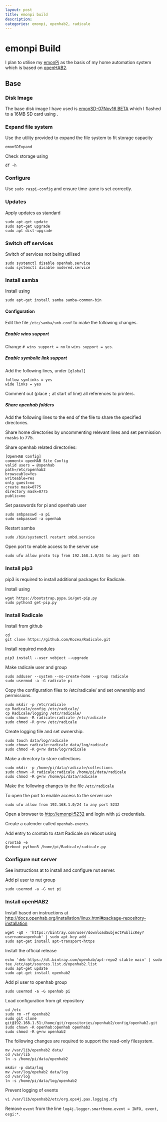 ```yaml
---
layout: post
title: emonpi build
description:
categories: emonpi, openhab2, radicale
---
```


# emonpi Build

I plan to utilise my [emonPi](https://openenergymonitor.org/emon/) as the basis of my home automation system which is based on [openHAB2](https://openhab.org).

## Base

### Disk Image

The base disk image I have used is [emonSD-07Nov16 BETA](https://community.openenergymonitor.org/t/emonsd-07nov16-release-tada/2137) which I flashed to a 16MB SD card using []().

### Expand file system

Use the utility provided to expand the file system to fit storage capacity

```
emonSDExpand
```

Check storage using

```
df -h
```

### Configure

Use `sudo raspi-config` and ensure time-zone is set correctly.

### Updates

Apply updates as standard

```
sudo apt-get update
sudo apt-get upgrade
sudo apt dist-upgrade
```

### Switch off services

Switch of services not being utilised

```
sudo systemctl disable openhab.service
sudo systemctl disable nodered.service
```

### Install samba

Install using

```
sudo apt-get install samba samba-common-bin
```

#### Configuration

Edit the file `/etc/samba/smb.conf` to make the following changes.

##### Enable wins support

Change `# wins support = no` to `wins support = yes`.

##### Enable symbolic link support

Add the following lines, under `[global]`

```
follow symlinks = yes
wide links = yes
```

Comment out (place `;` at start of line) all references to printers.

##### Share openhab folders

Add the following lines to the end of the file to share the specified directories.

Share home directories by uncommenting relevant lines and set permission masks to 775.

Share openhab related directories:

```
[OpenHAB Config]
comment= openHAB Site Config
valid users = @openhab
path=/etc/openhab2
browseable=Yes
writeable=Yes
only guest=no
create mask=0775
directory mask=0775
public=no
```

Set passwords for pi and openhab user

```
sudo smbpasswd -a pi
sudo smbpasswd -a openhab
```

Restart samba

```
sudo /bin/systemctl restart smbd.service
```

Open port to enable access to the server use

```
sudo ufw allow proto tcp from 192.168.1.0/24 to any port 445
```

### Install pip3

pip3 is required to install additional packages for Radicale.

Install using

```
wget https://bootstrap.pypa.io/get-pip.py
sudo python3 get-pip.py
```

### Install Radicale

Install from github

```
cd
git clone https://github.com/Kozea/Radicale.git
```

Install required modules

```
pip3 install --user vobject --upgrade
```

Make radicale user and group

```
sudo adduser --system --no-create-home --group radicale
sudo usermod -a -G radicale pi
```

Copy the configuration files to /etc/radicale/ and set ownership and permissions.

```
sudo mkdir -p /etc/radicale
cp Radicale/config /etc/radicale/
cp Radicale/logging /etc/radicale/
sudo chown -R radicale:radicale /etc/radicale
sudo chmod -R g+rw /etc/radicale
```

Create logging file and set ownership.

```
sudo touch data/log/radicale
sudo chown radicale:radicale data/log/radicale
sudo chmod -R g+rw data/log/radicale
```

Make a directory to store collections

```
sudo mkdir -p /home/pi/data/radicale/collections
sudo chown -R radicale:radicale /home/pi/data/radicale
sudo chmod -R g+rw /home/pi/data/radicale
```

Make the following changes to the file `/etc/radicale`

To open the port to enable access to the server use

```
sudo ufw allow from 192.168.1.0/24 to any port 5232
```

Open a browser to <http://emonpi:5232> and login with `pi` credentials.

Create a calender called `openhab-events`.

Add entry to crontab to start Radicale on reboot using

```
crontab -e
@reboot python3 /home/pi/Radicale/radicale.py
```

### Configure nut server

See instructions at  to install and configure nut server.

Add pi user to nut group

```
sudo usermod -a -G nut pi
```

### Install openHAB2

Install based on instructions at <http://docs.openhab.org/installation/linux.html#package-repository-installation>

```
wget -qO - 'https://bintray.com/user/downloadSubjectPublicKey?username=openhab' | sudo apt-key add -
sudo apt-get install apt-transport-https
```

Install the official release

```
echo 'deb https://dl.bintray.com/openhab/apt-repo2 stable main' | sudo tee /etc/apt/sources.list.d/openhab2.list
sudo apt-get update
sudo apt-get install openhab2
```

Add pi user to openhab group

```
sudo usermod -a -G openhab pi
```

Load configuration from git repository

```
cd /etc
sudo rm -rf openhab2
sudo git clone git@192.168.1.51:/home/git/repositories/openhab2/config/openhab2.git
sudo chown -R openhab:openhab openhab2
sudo chmod -R g+rw openhab2
```

The following changes are required to support the read-only filesystem.

```
mv /var/lib/openhab2 data/
cd /var/lib
ln -s /home/pi/data/openhab2
```

```
mkdir -p data/log
mv /var/log/opehab2 data/log
cd /var/log
ln -s /home/pi/data/log/openhab2
```

Prevent logging of events

```
vi /var/lib/openhab2/etc/org.ops4j.pax.logging.cfg
```

Remove `event` from the line `log4j.logger.smarthome.event = INFO, event, osgi:*`.

